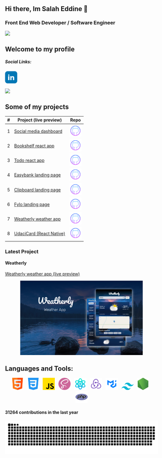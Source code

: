 ## Hi there, Im Salah Eddine 👋
### Front End Web Developer / Software Engineer 
[![](https://readme-typing-svg.herokuapp.com?font=Quantico&color=01D248&lines=React;NextJS;Mui;TypeScript;CSS;a11y)]()
## Welcome to my profile

##### Social Links:
<a href='https://www.linkedin.com/in/salah-daci/'><img src="https://github.com/dacitto/images-icons/blob/main/linkedin.png" alt="html" style="width:40px"/></a>

![](https://mir-s3-cdn-cf.behance.net/project_modules/max_1200/4ff07986208593.5d9a654e92f36.gif)

## Some of my projects

|#| Project (live preview)  | Repo |
|-| ----------- | ----------- |
|1| [Social media dashboard](https://dacitto.github.io/social-media-dashboard-with-theme-switcher/)|[<img src="https://github.com/dacitto/images-icons/blob/main/github.png" alt="html" style="width:40px;"/>](https://github.com/dacitto/social-media-dashboard-with-theme-switcher)
|2| [Bookshelf react app](https://dacitto.github.io/bookshelf-react/)|[<img src="https://github.com/dacitto/images-icons/blob/main/github.png" alt="" style="width:40px;"/>](https://github.com/dacitto/bookshelf-react/)
|3| [Todo react app](https://dacitto.github.io/todo-react/)|[<img src="https://github.com/dacitto/images-icons/blob/main/github.png" alt="" style="width:40px;"/>](https://github.com/dacitto/todo-react)
|4| [Easybank landing page](https://dacitto.github.io/Easybank-landing-page/)|[<img src="https://github.com/dacitto/images-icons/blob/main/github.png" alt="" style="width:40px;"/>](https://github.com/dacitto/Easybank-landing-page)
|5| [Clipboard landing page](https://dacitto.github.io/clipboard-landing-page/)|[<img src="https://github.com/dacitto/images-icons/blob/main/github.png" alt="" style="width:40px;"/>](https://github.com/dacitto/clipboard-landing-page)
|6| [Fylo landing page](https://dacitto.github.io/fylo-dark-theme-landing-page/)|[<img src="https://github.com/dacitto/images-icons/blob/main/github.png" alt="" style="width:40px;"/>](https://github.com/dacitto/fylo-dark-theme-landing-page)
|7| [Weatherly weather app](https://weathely.netlify.app/)|[<img src="https://github.com/dacitto/images-icons/blob/main/github.png" alt="" style="width:40px;"/>](https://github.com/dacitto/weather-app)
|8| [UdaciCard (React Native)](https://github.com/dacitto/UdaciCards) | [<img src="https://github.com/dacitto/images-icons/blob/main/github.png" alt="" style="width:40px;"/>](https://github.com/dacitto/UdaciCards)

 ### Latest Project 
 #### Weatherly

 [Weatherly weather app (live preview)](https://weathely.netlify.app/)
 <div align="center">
 
 
  [<img src="https://github.com/dacitto/images-icons/blob/main/previews/weatherly.png"  style="width:80%"/>](https://weathely.netlify.app/)
 
 
</div>


## Languages and Tools:

<div align="center">
  <img src="https://github.com/dacitto/images-icons/blob/main/html.png" alt="html" style="width:40px;"/>&nbsp;&nbsp;
  <img src="https://github.com/dacitto/images-icons/blob/main/css-3.png" alt="css" style="width:40px"/>&nbsp;&nbsp;
  <img src="https://github.com/dacitto/images-icons/blob/main/js.png" alt="js" style="width:40px"/>&nbsp;&nbsp;
  <img src="https://github.com/dacitto/images-icons/blob/main/sass.png" alt="sass" style="width:40px"/>&nbsp;&nbsp;
  <img src="https://github.com/dacitto/images-icons/blob/main/science.png" alt="react" style="width:40px"/>&nbsp;&nbsp;
  <img src="https://github.com/dacitto/images-icons/blob/main/redux.png" alt="redux" style="width:40px"/>&nbsp;&nbsp;
   <img src="https://github.com/dacitto/images-icons/blob/main/mui.png" alt="redux" style="width:40px"/>&nbsp;&nbsp;
  <img src="https://github.com/dacitto/images-icons/blob/main/tailwind-css.png" alt="tailwind" style="width:40px"/>&nbsp;&nbsp;
  <img src="https://github.com/dacitto/images-icons/blob/main/node-js.png" alt="node-js" style="width:40px"/>&nbsp;&nbsp;
  <img src="https://github.com/dacitto/images-icons/blob/main/php.png" alt="php" style="width:40px"/>
  
</div>


#### 31264 contributions in the last year
 
![](https://github.com/dacitto/images-icons/blob/main/commits-snake.svg)

